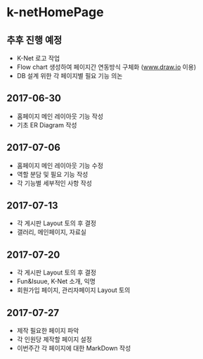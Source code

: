 ﻿# k-netHomePage

## 추후 진행 예정
- K-Net 로고 작업
- Flow chart 생성하여 페이지간 연동방식 구체화 (www.draw.io 이용)
- DB 설계 위한 각 페이지별 필요 기능 의논

## 2017-06-30
- 홈페이지 메인 레이아웃 기능 작성
- 기초 ER Diagram 작성

## 2017-07-06
- 홈페이지 메인 레이아웃 기능 수정
- 역할 분담 및 필요 기능 작성
- 각 기능별 세부적인 사항 작성

## 2017-07-13
- 각 게시판 Layout 토의 후 결정
- 갤러리, 메인페이지, 자료실

## 2017-07-20
- 각 게시판 Layout 토의 후 결정
- Fun&Isuue, K-Net 소개, 익명
- 회원가입 페이지, 관리자페이지 Layout 토의

## 2017-07-27
- 제작 필요한 페이지 파악
- 각 인원당 제작할 페이지 설정
- 이번주간 각 페이지에 대한 MarkDown 작성